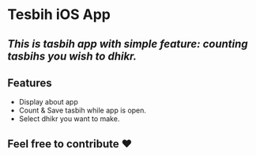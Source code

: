# Tesbih iOS App

## _This is tasbih app with simple feature: counting tasbihs you wish to dhikr._



## Features
- Display about app
- Count & Save tasbih while app is open.
- Select dhikr you want to make.


## Feel free to contribute ❤️
